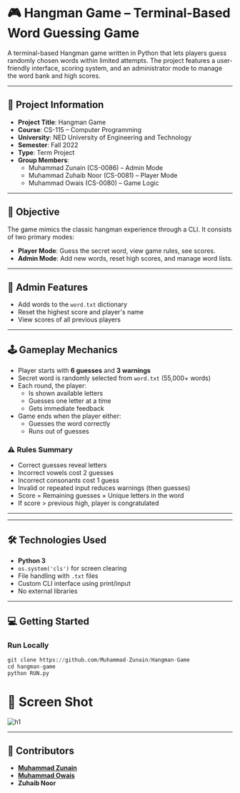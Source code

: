 
# 🎮 Hangman Game – Terminal-Based Word Guessing Game

A terminal-based Hangman game written in Python that lets players guess randomly chosen words within limited attempts. The project features a user-friendly interface, scoring system, and an administrator mode to manage the word bank and high scores.

---

## 📘 Project Information

- **Project Title**: Hangman Game
- **Course**: CS-115 – Computer Programming
- **University**: NED University of Engineering and Technology
- **Semester**: Fall 2022
- **Type**: Term Project
- **Group Members**:
  - Muhammad Zunain (CS-0086) – Admin Mode
  - Muhammad Zuhaib Noor (CS-0081) – Player Mode
  - Muhammad Owais (CS-0080) – Game Logic

---

## 🎯 Objective

The game mimics the classic hangman experience through a CLI. It consists of two primary modes:

- **Player Mode**: Guess the secret word, view game rules, see scores.
- **Admin Mode**: Add new words, reset high scores, and manage word lists.

---

## 🔐 Admin Features

- Add words to the `word.txt` dictionary
- Reset the highest score and player's name
- View scores of all previous players

---

## 🕹️ Gameplay Mechanics

- Player starts with **6 guesses** and **3 warnings**
- Secret word is randomly selected from `word.txt` (55,000+ words)
- Each round, the player:
  - Is shown available letters
  - Guesses one letter at a time
  - Gets immediate feedback
- Game ends when the player either:
  - Guesses the word correctly
  - Runs out of guesses

### ⚠️ Rules Summary

-  Correct guesses reveal letters
-  Incorrect vowels cost 2 guesses
-  Incorrect consonants cost 1 guess
-  Invalid or repeated input reduces warnings (then guesses)
-  Score = Remaining guesses × Unique letters in the word
-  If score > previous high, player is congratulated

---
---

## 🛠 Technologies Used

- **Python 3**
- `os.system('cls')` for screen clearing
- File handling with `.txt` files
- Custom CLI interface using print/input
- No external libraries

---

## 💻 Getting Started

### Run Locally

```python
git clone https://github.com/Muhammad-Zunain/Hangman-Game
cd hangman-game
python RUN.py
```


# 📸 Screen Shot

![h1](https://github.com/Muhammad-Zunain/Hangman-Game/assets/146370860/8be267af-0e22-4c8a-af32-816478d6ec68)

---
## 🤝 Contributors
- [**Muhammad Zunain**](https://github.com/Muhammad-Zunain)
- [**Muhammad Owais**](https://github.com/MuhammadOwais03)
- **Zuhaib Noor**


